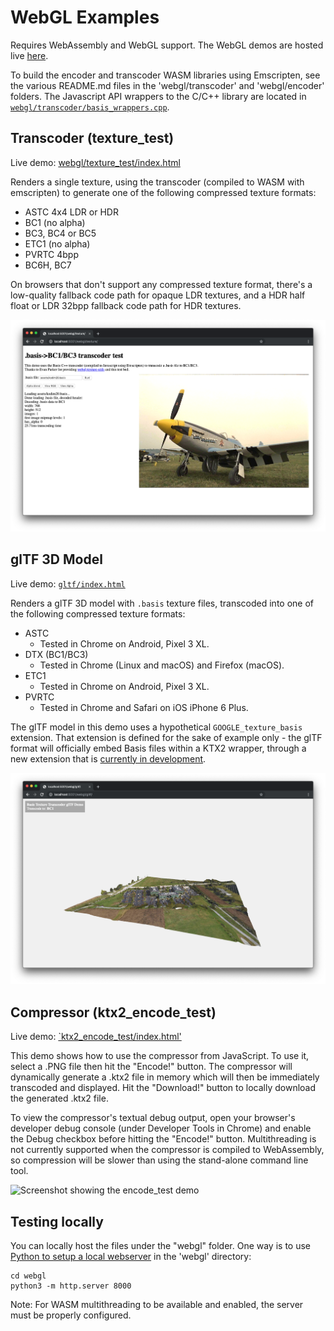# WebGL Examples

Requires WebAssembly and WebGL support. The WebGL demos are hosted live [here](https://subquantumtech.com/bu_6x6/).

To build the encoder and transcoder WASM libraries using Emscripten, see the various README.md files in the 'webgl/transcoder' and 'webgl/encoder' folders. The Javascript API wrappers to the C/C++ library are located in [`webgl/transcoder/basis_wrappers.cpp`](https://github.com/BinomialLLC/basis_universal/blob/master/webgl/transcoder/basis_wrappers.cpp).

## Transcoder (texture_test)

Live demo: [webgl/texture_test/index.html](https://subquantumtech.com/uastchdr2/texture_test/)

Renders a single texture, using the transcoder (compiled to WASM with emscripten) to generate one of the following compressed texture formats:

* ASTC 4x4 LDR or HDR
* BC1 (no alpha)
* BC3, BC4 or BC5
* ETC1 (no alpha)
* PVRTC 4bpp
* BC6H, BC7

On browsers that don't support any compressed texture format, there's a low-quality fallback code path for opaque LDR textures, and a HDR half float or LDR 32bpp fallback code path for HDR textures.

![Screenshot showing a basis texture rendered as a 2D image in a webpage.](texture_test/preview.png)

## glTF 3D Model

Live demo: [`gltf/index.html`](https://subquantumtech.com/uastchdr2/gltf/)

Renders a glTF 3D model with `.basis` texture files, transcoded into one of the following compressed texture formats:

* ASTC
  * Tested in Chrome on Android, Pixel 3 XL.
* DTX (BC1/BC3)
  * Tested in Chrome (Linux and macOS) and Firefox (macOS).
* ETC1
  * Tested in Chrome on Android, Pixel 3 XL.
* PVRTC
  * Tested in Chrome and Safari on iOS iPhone 6 Plus.

The glTF model in this demo uses a hypothetical `GOOGLE_texture_basis` extension. That extension is defined for the sake of example only - the glTF format will officially embed Basis files within a KTX2 wrapper, through a new
extension that is [currently in development](https://github.com/KhronosGroup/glTF/pull/1612).

![Screenshot showing a basis texture rendered as the base color texture for a 3D model in a webpage.](gltf/preview.png)

## Compressor (ktx2_encode_test)

Live demo: [`ktx2_encode_test/index.html'](https://subquantumtech.com/uastchdr2/ktx2_encode_test/)

This demo shows how to use the compressor from JavaScript. To use it, select a .PNG file then hit the "Encode!" button. The compressor will dynamically generate a .ktx2 file in memory which will then be immediately transcoded and displayed. Hit the "Download!" button to locally download the generated .ktx2 file.

To view the compressor's textual debug output, open your browser's developer debug console (under Developer Tools in Chrome) and enable the Debug checkbox before hitting the "Encode!" button. Multithreading is not currently supported when the compressor is compiled to WebAssembly, so compression will be slower than using the stand-alone command line tool.

![Screenshot showing the encode_test demo](ktx2_encode_test/preview.png)

## Testing locally

You can locally host the files under the "webgl" folder. One way is to use [Python to setup a local webserver](https://pythonbasics.org/webserver/) in the 'webgl' directory:

```
cd webgl
python3 -m http.server 8000
```
Note: For WASM multithreading to be available and enabled, the server must be properly configured.
